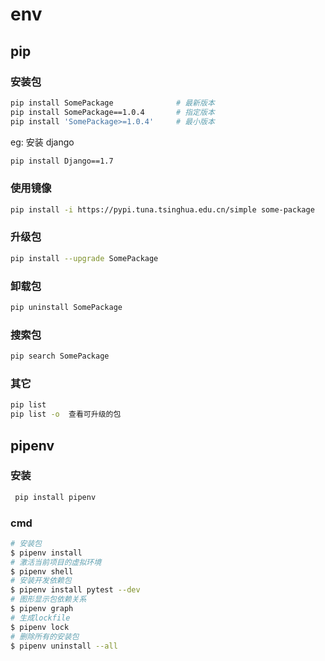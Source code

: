 <!--
 * @Author: kingford
 * @Date: 2022-01-21 22:19:55
 * @LastEditTime: 2022-01-21 22:35:15
-->

# env

## pip

### 安装包

```bash
pip install SomePackage              # 最新版本
pip install SomePackage==1.0.4       # 指定版本
pip install 'SomePackage>=1.0.4'     # 最小版本
```

eg: 安装 django

```bash
pip install Django==1.7
```

### 使用镜像

```bash
pip install -i https://pypi.tuna.tsinghua.edu.cn/simple some-package
```

### 升级包

```bash
pip install --upgrade SomePackage
```

### 卸载包

```bash
pip uninstall SomePackage

```

### 搜索包

```bash
pip search SomePackage
```

### 其它

```bash
pip list
pip list -o  查看可升级的包

```

## pipenv

### 安装

```bash
 pip install pipenv
```

### cmd

```bash
# 安装包
$ pipenv install
# 激活当前项目的虚拟环境
$ pipenv shell
# 安装开发依赖包
$ pipenv install pytest --dev
# 图形显示包依赖关系
$ pipenv graph
# 生成lockfile
$ pipenv lock
# 删除所有的安装包
$ pipenv uninstall --all
```
